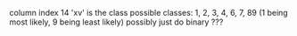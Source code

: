 column index 14 'xv' is the class
possible classes: 1, 2, 3, 4, 6, 7, 89 (1 being most likely, 9 being least likely)
possibly just do binary ??? 
